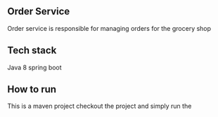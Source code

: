 ## Order Service

Order service is responsible for managing orders for the grocery shop


## Tech stack

Java 8
spring boot

## How to run

This is a maven project checkout the project and simply run the 